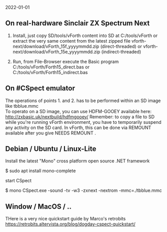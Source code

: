 2022-01-01

On real-hardware Sinclair ZX Spectrum Next
------------------------------------------

1. Install, just copy SD/tools/vForth content into SD  at C:/tools/vForth
   or extract the very same content from the latest zipped file
   vforth-next/download/vForth_15f_yyyymmdd.zip (direct-threaded) or
   vforth-next/download/vForth_15e_yyyymmdd.zip (indirect-threaded)

2. Run, from File-Browser execute the Basic program C:/tools/vForth/Forth15_direct.bas or
   C:/tools/vForth/Forth15_indirect.bas  


On #CSpect emulator
-------------------

The operations of points 1. and 2. has to be performed within an SD image like   tbblue.mmc  
To operato on a SD image, you can use HDFM-GOOEY available here: http://zxbasic.uk/nextbuild/hdfmgooey/
Remember: to copy a file to SD while you're running vForth environment, you have to temporarily suspend any activity on the SD card.
In vForth, this can be done via   REMOUNT   available after you give NEEDS REMOUNT .


Debian / Ubuntu / Linux-Lite
----------------------------

Install the latest  "Mono"  cross platform open source .NET framework

  $ sudo apt install mono-complete

start CSpect

  $ mono CSpect.exe -sound -tv -w3  -zxnext -nextrom  -mmc=./tbblue.mmc



Window / MacOS / ..
-------------------

THere is a very nice quickstart guide by Marco's retrobits
https://retrobits.altervista.org/blog/dogday-cspect-quickstart/



